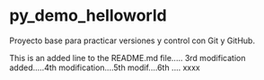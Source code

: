 # py_demo_helloworld
Proyecto base para practicar versiones y control con Git y GitHub.

This is an added line to the README.md file.....
3rd modification added.....4th modification....5th
modif....6th .... xxxx
